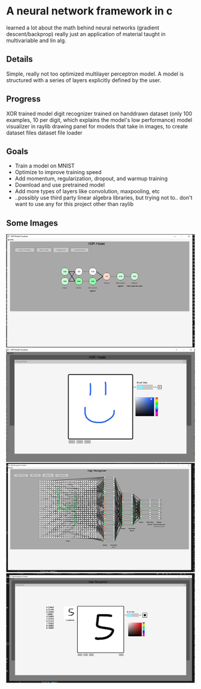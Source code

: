 # A neural network framework in c
learned a lot about the math behind neural networks (gradient descent/backprop)
really just an application of material taught in multivariable and lin alg.

## Details
Simple, really not too optimized multilayer perceptron model. A model is structured with a 
series of layers explicitly defined by the user.

## Progress
XOR trained model
digit recognizer trained on handdrawn dataset (only 100 examples, 10 per digit, which explains the model's low performance)
model visualizer in raylib
drawing panel for models that take in images, to create dataset files
dataset file loader

## Goals
- Train a model on MNIST
- Optimize to improve training speed
- Add momentum, regularization, dropout, and warmup training
- Download and use pretrained model
- Add more types of layers like convolution, maxpooling, etc
- ..possibly use third party linear algebra libraries, but trying not to.. don't want to use any for this project other than raylib

## Some Images
![alt text](https://github.com/Alientation/Machine-Learning-In-C/blob/master/github_images/neuralnet_vis.PNG)
![alt text](https://github.com/Alientation/Machine-Learning-In-C/blob/master/github_images/drawingpanel.PNG)
![alt text](https://github.com/Alientation/Machine-Learning-In-C/blob/master/github_images/digit_predictor.PNG)
![alt text](https://github.com/Alientation/Machine-Learning-In-C/blob/master/github_images/drawing_digit_predictor.PNG)
